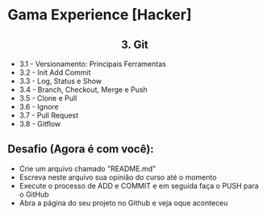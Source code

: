 # Gama Experience [Hacker]

<h2 align="center">3. Git</h2>

- 3.1 - Versionamento: Principais Ferramentas
- 3.2 - Init Add Commit
- 3.3 - Log, Status e Show
- 3.4 - Branch, Checkout, Merge e Push
- 3.5 - Clone e Pull
- 3.6 - Ignore
- 3.7 - Pull Request
- 3.8 - Gitflow

<h2>Desafio (Agora é com você):</h2>

- Crie um arquivo chamado "README.md"
- Escreva neste arquivo sua opinião do curso até o momento
- Execute o processo de ADD e COMMIT e em seguida faça o 
PUSH para o GitHub
- Abra a página do seu projeto no Github e veja oque aconteceu

